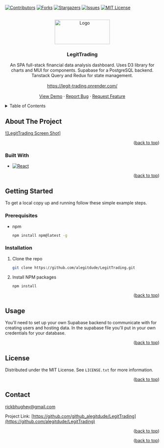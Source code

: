 <a name="readme-top"></a>

[![Contributors][contributors-shield]][contributors-url]
[![Forks][forks-shield]][forks-url]
[![Stargazers][stars-shield]][stars-url]
[![Issues][issues-shield]][issues-url]
[![MIT License][license-shield]][license-url]

<!-- PROJECT LOGO -->
<br />
<div align="center">
  <a href="https://legit-trading.onrender.com/">
    <img src="https://legit-trading.onrender.com/assets/logo-no-background%20(2)-9dd7d3ed.png" alt="Logo" width="180" height="80">
  </a>

<h3 align="center">LegitTrading</h3>

  <p align="center">
    An SPA full-stack financial data analysis dashboard. Uses D3 library for charts and MUI for components. Supabase for a PostgreSQL backend. Tanstack Query and Redux for state management.  
    <br />
    <br/>
    <a href="https://legit-trading.onrender.com/">https://legit-trading.onrender.com/</a>
    <br />
    <br />
    <a href="https://legit-trading.onrender.com/">View Demo</a>
    ·
    <a href="https://github.com/alegitdude/LegitTrading/issues">Report Bug</a>
    ·
    <a href="https://github.com/alegitdude/LegitTrading/issues">Request Feature</a>
  </p>
</div>

<!-- TABLE OF CONTENTS -->
<details>
  <summary>Table of Contents</summary>
  <ol>
    <li>
      <a href="#about-the-project">About The Project</a>
      <ul>
        <li><a href="#built-with">Built With</a></li>
      </ul>
    </li>
    <li>
      <a href="#getting-started">Getting Started</a>
      <ul>
        <li><a href="#prerequisites">Prerequisites</a></li>
        <li><a href="#installation">Installation</a></li>
      </ul>
    </li>
    <li><a href="#usage">Usage</a></li>
    <li><a href="#license">License</a></li>
    <li><a href="#contact">Contact</a></li>
  </ol>
</details>

<!-- ABOUT THE PROJECT -->

## About The Project

[![LegitTrading Screen Shot]](/public/uploads/Ducks%20Row%20Screenshot.png)

<p align="right">(<a href="#readme-top">back to top</a>)</p>

### Built With

- [![React][React.js]][React-url]

<p align="right">(<a href="#readme-top">back to top</a>)</p>

<!-- GETTING STARTED -->

## Getting Started

To get a local copy up and running follow these simple example steps.

### Prerequisites

- npm
  ```sh
  npm install npm@latest -g
  ```

### Installation

1. Clone the repo
   ```sh
   git clone https://github.com/alegitdude/LegitTrading.git
   ```
2. Install NPM packages
   ```sh
   npm install
   ```

<p align="right">(<a href="#readme-top">back to top</a>)</p>

<!-- USAGE EXAMPLES -->

## Usage

You'll need to set up your own Supabase backend to communicate with for creating users and hosting data. In the supabase file you'll put in your own credentials for your database.

<p align="right">(<a href="#readme-top">back to top</a>)</p>

<!-- LICENSE -->

## License

Distributed under the MIT License. See `LICENSE.txt` for more information.

<p align="right">(<a href="#readme-top">back to top</a>)</p>

<!-- CONTACT -->

## Contact

rickbhughey@gmail.com

Project Link: [https://github.com/github_alegitdude/LegitTrading](https://github.com/alegitdude/LegitTrading)

<p align="right">(<a href="#readme-top">back to top</a>)</p>

<p align="right">(<a href="#readme-top">back to top</a>)</p>

<!-- MARKDOWN LINKS & IMAGES -->
<!-- https://www.markdownguide.org/basic-syntax/#reference-style-links -->

[contributors-shield]: https://img.shields.io/github/contributors/alegitdude/LegitTrading.svg?style=for-the-badge
[contributors-url]: https://github.com/alegitdude/LegitTrading/graphs/contributors
[forks-shield]: https://img.shields.io/github/forks/alegitdude/LegitTrading.svg?style=for-the-badge
[forks-url]: https://github.com/alegitdude/LegitTrading/network/members
[stars-shield]: https://img.shields.io/github/stars/alegitdude/LegitTrading.svg?style=for-the-badge
[stars-url]: https://github.com/alegitdude/LegitTrading/stargazers
[issues-shield]: https://img.shields.io/github/issues/alegitdude/LegitTrading.svg?style=for-the-badge
[issues-url]: https://github.com/alegitdude/LegitTrading/issues
[license-shield]: https://img.shields.io/github/license/alegitdude/LegitTrading.svg?style=for-the-badge
[license-url]: https://github.com/alegitdude/Build-Ideas/blob/master/LICENSE.txt
[product-screenshot]: /client/public/Ideas-Site%20Screenshot.png
[React.js]: https://img.shields.io/badge/React-20232A?style=for-the-badge&logo=react&logoColor=61DAFB
[React-url]: https://reactjs.org/
